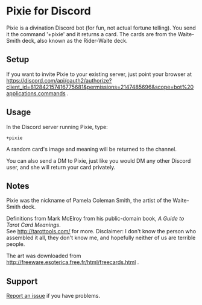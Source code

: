 # Pixie for Discord

Pixie is a divination Discord bot (for fun, not actual fortune telling). You send it the command '+pixie' and it returns a card. The cards are from the Waite-Smith deck, also known as the Rider-Waite deck.

## Setup

If you want to invite Pixie to your existing server, just point your browser at https://discord.com/api/oauth2/authorize?client_id=812842157416775681&permissions=2147485696&scope=bot%20applications.commands .

## Usage

In the Discord server running Pixie, type:

```
+pixie
```

A random card's image and meaning will be returned to the channel.

You can also send a DM to Pixie, just like you would DM any other Discord user, and she will return your card privately.

## Notes

Pixie was the nickname of Pamela Coleman Smith, the artist of the Waite-Smith deck.

Definitions from Mark McElroy from his public-domain book, _A Guide to Tarot Card Meanings_.  
See http://tarottools.com/ for more. Disclaimer: I don't know the person who assembled it all, they don't know me, and hopefully neither of us are terrible people.

The art was downloaded from http://freeware.esoterica.free.fr/html/freecards.html .

## Support

[Report an issue](https://github.com/switchknitting/) if you have problems.

